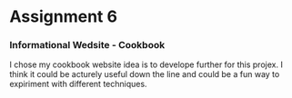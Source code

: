 # Assignment 6
### Informational Wedsite - Cookbook 
I chose my cookbook website idea is to develope further for this projex. I think it could be acturely useful down the line and could be a fun way to expiriment with different techniques. 